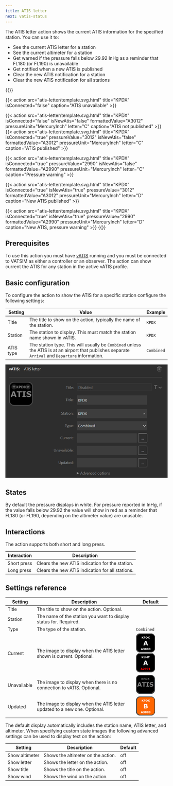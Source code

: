 ```yaml
---
title: ATIS letter
next: vatis-status
---
```


The ATIS letter action shows the current ATIS information for the specified station. You can use it to:

- See the current ATIS letter for a station
- See the current altimeter for a station
- Get warned if the pressure falls below 29.92 InHg as a reminder that FL180 (or FL190) is unavailable
- Get notified when a new ATIS is published
- Clear the new ATIS notification for a station
- Clear the new ATIS notification for all stations

{{<actions>}}
<!-- Unavailable -->
{{< action src="atis-letter/template.svg.html" title="KPDX" isConnected="false" caption="ATIS unavailable" >}}
<!-- Available, not published -->
{{< action src="atis-letter/template.svg.html" title="KPDX" isConnected="false" isNewAtis="false" formattedValue="A3012" pressureUnit="MercuryInch" letter="C" caption="ATIS not published" >}}
	<!-- Available -->
{{< action src="atis-letter/template.svg.html" title="KPDX" isConnected="true" pressureValue="3012" isNewAtis="false" formattedValue="A3012" pressureUnit="MercuryInch" letter="C" caption="ATIS published" >}}
<!-- Available, pressure warning -->
{{< action src="atis-letter/template.svg.html" title="KPDX" isConnected="true" pressureValue="2990" isNewAtis="false" formattedValue="A2990" pressureUnit="MercuryInch" letter="C" caption="Pressure warning" >}}
<!-- Available, published, new -->
{{< action src="atis-letter/template.svg.html" title="KPDX" isConnected="true" isNewAtis="true" pressureValue="3012" formattedValue="A3012" pressureUnit="MercuryInch" letter="D" caption="New ATIS published" >}}
<!-- Available, published, new, pressure warning -->
{{< action src="atis-letter/template.svg.html" title="KPDX" isConnected="true" isNewAtis="true" pressureValue="2990" formattedValue="A2990" pressureUnit="MercuryInch" letter="D" caption="New ATIS, pressure warning" >}}
{{</actions>}}

## Prerequisites

To use this action you must have [vATIS](https://vatis.app) running and you must be connected to VATSIM as either a controller or an observer. The action can show current the ATIS for any station in the active vATIS profile.

## Basic configuration

To configure the action to show the ATIS for a specific station configure the following settings:

| Setting   | Value                                                                                                                                             | Example    |
| --------- | ------------------------------------------------------------------------------------------------------------------------------------------------- | ---------- |
| Title     | The title to show on the action, typically the name of the station.                                                                               | `KPDX`     |
| Station   | The station to display. This must match the station name shown in vATIS.                                                                          | `KPDX`     |
| ATIS type | The station type. This will usually be `Combined` unless the ATIS is at an airport that publishes separate `Arrival` and `Departure` information. | `Combined` |

![Screenshot of an ATIS letter action configuration, with the title and callsign set to KPDX and the type set to Combined.](atis-letter.png)

## States

By default the pressure displays in white. For pressure reported in InHg, if the value falls below 29.92 the value will show in red as a reminder that FL180 (or FL190, depending on the altimeter value) are unusable.

## Interactions

The action supports both short and long press.

| Interaction | Description                                      |
| ----------- | ------------------------------------------------ |
| Short press | Clears the new ATIS indication for the station.  |
| Long press  | Clears the new ATIS indication for all stations. |

## Settings reference

| Setting     | Description                                                               | Default                                                                                                                      |
| ----------- | ------------------------------------------------------------------------- | ---------------------------------------------------------------------------------------------------------------------------- |
| Title       | The title to show on the action. Optional.                                |                                                                                                                              |
| Station     | The name of the station you want to display status for. Required.         |                                                                                                                              |
| Type        | The type of the station.                                                  | `Combined`                                                                                                                   |
| Current     | The image to display when the ATIS letter shown is current. Optional.     | ![Black background, white text](atis-connected.png) ![Black background, white text, red text for pressure](atis-warning.png) |
| Unavailable | The image to display when there is no connection to vATIS. Optional.      | ![Black background, "ATIS" for letter, grey text](atis-notconnected.png)                                                     |
| Updated     | The image to display when the ATIS letter updated to a new one. Optional. | ![Orange background, white text](atis-updated.png)                                                                           |

The default display automatically includes the station name, ATIS letter, and altimeter. When specifying
custom state images the following advanced settings can be used to display text on the action:

| Setting        | Description                        | Default |
| -------------- | ---------------------------------- | ------- |
| Show altimeter | Shows the altimeter on the action. | off     |
| Show letter    | Shows the letter on the action.    | off     |
| Show title     | Shows the title on the action.     | off     |
| Show wind      | Shows the wind on the action.      | off     |
